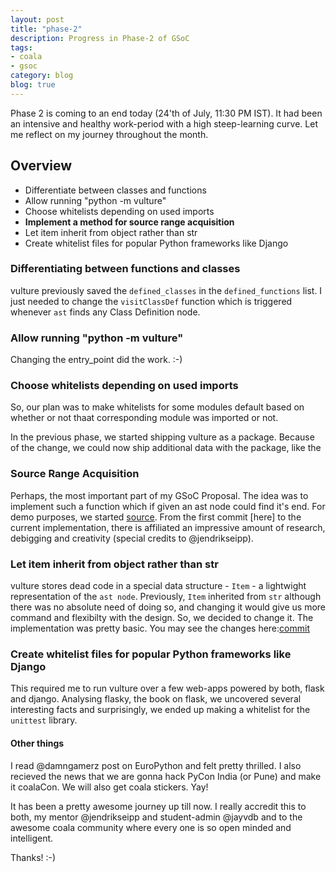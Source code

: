 ```yaml
---
layout: post
title: "phase-2"
description: Progress in Phase-2 of GSoC
tags:
- coala
- gsoc
category: blog
blog: true
---
```


Phase 2 is coming to an end today (24'th of July, 11:30 PM IST). It had been an
intensive and healthy work-period with a high steep-learning curve. Let me
reflect on my journey throughout the month.

## Overview
* Differentiate between classes and functions
* Allow running "python -m vulture"
* Choose whitelists depending on used imports
* **Implement a method for source range acquisition**
* Let item inherit from object rather than str
* Create whitelist files for popular Python frameworks like Django

### Differentiating between functions and classes

vulture previously saved the `defined_classes` in the `defined_functions` list.
I just needed to change the `visitClassDef` function which is triggered
whenever `ast` finds any Class Definition node.

### Allow running "python -m vulture"

Changing the entry_point did the work. :-)


### Choose whitelists depending on used imports

So, our plan was to make whitelists for some modules default
based on whether or not thaat corresponding module was imported or not.

In the previous phase, we started shipping vulture as a package. Because of the
change, we could now ship additional data with the package, like the

### Source Range Acquisition

Perhaps, the most important part of my GSoC Proposal.
The idea was to implement such a function which if given an ast node could find
it's end. For demo purposes, we started [source](https://github.com/rj722/source.git).
From the first commit [here] to the current implementation, there is affiliated an
impressive amount of research, debigging and creativity (special credits to
@jendrikseipp).

### Let item inherit from object rather than str

vulture stores dead code in a special data structure - `Item` - a lightwight
representation of the `ast node`. Previously, `Item` inherited from `str`
although there was no absolute need of doing so, and changing it would give us
more command and flexibilty with the design. So, we decided to change it.
The implementation was pretty basic. You may see the changes here:[commit](https://github.com/jendrikseipp/vulture/commit/99ca09ff44cc5b75a6911bdae3416933e8d83c35)

### Create whitelist files for popular Python frameworks like Django

This required me to run vulture over a few web-apps powered by both, flask
and django. Analysing flasky, the book on flask, we uncovered several
interesting facts and surprisingly, we ended up making a whitelist for
the `unittest` library.


#### Other things

I read @damngamerz post on EuroPython and felt pretty thrilled. I also recieved
the news that we are gonna hack PyCon India (or Pune) and make it coalaCon. We
will also get coala stickers. Yay!


It has been a pretty awesome journey up till now. I really accredit this to
both, my mentor @jendrikseipp and student-admin @jayvdb and to the awesome
coala community where every one is so open minded and intelligent.

Thanks! :-)
